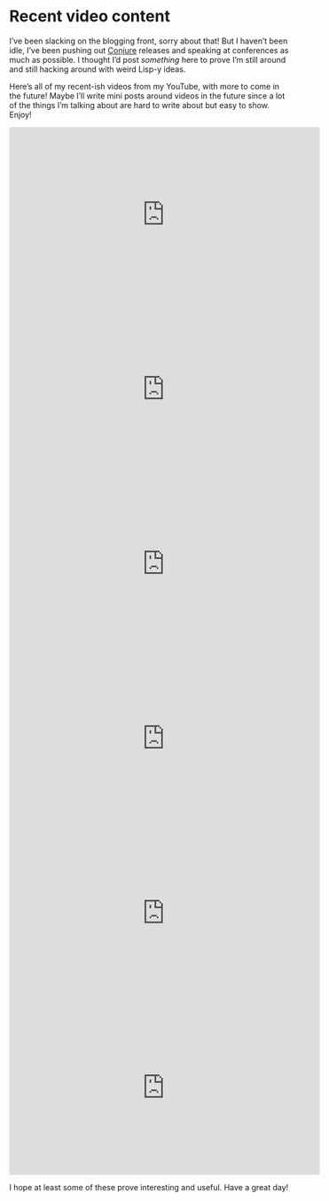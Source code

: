 # Recent video content

I’ve been slacking on the blogging front, sorry about that! But I haven’t been idle, I’ve been pushing out [Conjure](https://github.com/Olical/conjure) releases and speaking at conferences as much as possible. I thought I’d post _something_ here to prove I’m still around and still hacking around with weird Lisp-y ideas.

Here’s all of my recent-ish videos from my YouTube, with more to come in the future! Maybe I’ll write mini posts around videos in the future since a lot of the things I’m talking about are hard to write about but easy to show. Enjoy!

<iframe width="560" height="315" src="https://www.youtube-nocookie.com/embed/GBC70qIUVec" title="YouTube video player" frameborder="0" allow="accelerometer; autoplay; clipboard-write; encrypted-media; gyroscope; picture-in-picture" allowfullscreen></iframe>

<iframe width="560" height="315" src="https://www.youtube-nocookie.com/embed/r0zfLPHFHk0" title="YouTube video player" frameborder="0" allow="accelerometer; autoplay; clipboard-write; encrypted-media; gyroscope; picture-in-picture" allowfullscreen></iframe>

<iframe width="560" height="315" src="https://www.youtube-nocookie.com/embed/dAcL7GU-lMs" title="YouTube video player" frameborder="0" allow="accelerometer; autoplay; clipboard-write; encrypted-media; gyroscope; picture-in-picture" allowfullscreen></iframe>

<iframe width="560" height="315" src="https://www.youtube-nocookie.com/embed/ZSwbiZhvMdQ" title="YouTube video player" frameborder="0" allow="accelerometer; autoplay; clipboard-write; encrypted-media; gyroscope; picture-in-picture" allowfullscreen></iframe>

<iframe width="560" height="315" src="https://www.youtube-nocookie.com/embed/AcWnGKGqFZA" title="YouTube video player" frameborder="0" allow="accelerometer; autoplay; clipboard-write; encrypted-media; gyroscope; picture-in-picture" allowfullscreen></iframe>

<iframe width="560" height="315" src="https://www.youtube-nocookie.com/embed/RU28xy9JXxs" title="YouTube video player" frameborder="0" allow="accelerometer; autoplay; clipboard-write; encrypted-media; gyroscope; picture-in-picture" allowfullscreen></iframe>

I hope at least some of these prove interesting and useful. Have a great day!
